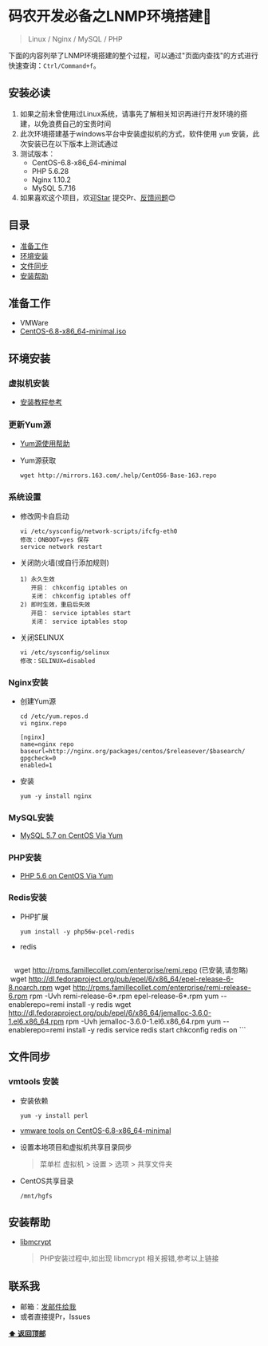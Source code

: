# 码农开发必备之LNMP环境搭建:see_no_evil:
>Linux / Nginx / MySQL / PHP

下面的内容列举了LNMP环境搭建的整个过程，可以通过"页面内查找"的方式进行快速查询：`Ctrl/Command+f`。

## 安装必读
1. 如果之前未曾使用过Linux系统，请事先了解相关知识再进行开发环境的搭建，以免浪费自己的宝贵时间
2. 此次环境搭建基于windows平台中安装虚拟机的方式，软件使用 `yum` 安装，此次安装已在以下版本上测试通过
3. 测试版本：
	- CentOS-6.8-x86_64-minimal
	- PHP 5.6.28
	- Nginx 1.10.2
	- MySQL 5.7.16
4. 如果喜欢这个项目，欢迎[Star](https://github.com/xiaostory) 提交Pr、[反馈问题](https://github.com/xiaostory/vmware-lnmp/issues)😊

## 目录
* [准备工作](#准备工作)
* [环境安装](#环境安装)
* [文件同步](#文件同步)
* [安装帮助](#安装帮助)

## 准备工作
 - VMWare
 - [CentOS-6.8-x86_64-minimal.iso](http://mirrors.163.com/centos/6.8/isos/x86_64/)

## 环境安装

### 虚拟机安装
 - [安装教程参考](http://jingyan.baidu.com/article/3a2f7c2e3d9e3126afd61136.html)

### 更新Yum源
 - [Yum源使用帮助](http://mirrors.163.com/.help/centos.html)
 - Yum源获取
 
    ```
    wget http://mirrors.163.com/.help/CentOS6-Base-163.repo
    ```

### 系统设置

 - 修改网卡自启动

    ```
    vi /etc/sysconfig/network-scripts/ifcfg-eth0
    修改：ONBOOT=yes 保存
    service network restart
    ```

 - 关闭防火墙(或自行添加规则)

    ```
    1) 永久生效
       开启： chkconfig iptables on
       关闭： chkconfig iptables off
    2) 即时生效，重启后失效
       开启： service iptables start
       关闭： service iptables stop
    ```

 - 关闭SELINUX

    ```
    vi /etc/sysconfig/selinux
    修改：SELINUX=disabled
    ```

### Nginx安装
 - 创建Yum源
    ```
    cd /etc/yum.repos.d
    vi nginx.repo

    [nginx]
    name=nginx repo
    baseurl=http://nginx.org/packages/centos/$releasever/$basearch/
    gpgcheck=0
    enabled=1

    ```

 - 安装
    ```
    yum -y install nginx
    ```

### MySQL安装
 - [MySQL 5.7 on CentOS Via Yum](http://dev.mysql.com/doc/mysql-yum-repo-quick-guide/en/)

### PHP安装
 - [PHP 5.6 on CentOS Via Yum](https://webtatic.com/packages/php56/)
 
### Redis安装
 - PHP扩展
 
    ```
    yum install -y php56w-pcel-redis
    ```
 
 - redis
 
    ```
    wget http://rpms.famillecollet.com/enterprise/remi.repo (已安装,请忽略)
    wget http://dl.fedoraproject.org/pub/epel/6/x86_64/epel-release-6-8.noarch.rpm
    wget http://rpms.famillecollet.com/enterprise/remi-release-6.rpm
    rpm -Uvh remi-release-6*.rpm epel-release-6*.rpm
    yum --enablerepo=remi install -y redis
    wget http://dl.fedoraproject.org/pub/epel/6/x86_64/jemalloc-3.6.0-1.el6.x86_64.rpm
    rpm -Uvh jemalloc-3.6.0-1.el6.x86_64.rpm
    yum --enablerepo=remi install -y redis
    service redis start
    chkconfig redis on
    ```
 
## 文件同步

### vmtools 安装
 - 安装依赖
    ```
    yum -y install perl
    ```
 - [vmware tools on CentOS-6.8-x86_64-minimal](http://blog.sina.com.cn/s/blog_4c86552f0102wmab.html)
 - 设置本地项目和虚拟机共享目录同步
    >菜单栏 虚拟机 > 设置 > 选项 > 共享文件夹

 - CentOS共享目录
     ```
     /mnt/hgfs
     ```

## 安装帮助
 - [libmcrypt](https://pkgs.org/centos-6/epel-x86_64/libmcrypt-2.5.8-9.el6.x86_64.rpm.html)
 
    >PHP安装过程中,如出现 libmcrypt 相关报错,参考以上链接

## 联系我
- 邮箱：<a href="mailto:itwangxf@sina.cn">发邮件给我</a>
- 或者直接提Pr，Issues


**[⬆ 返回顶部](#安装必读)**

